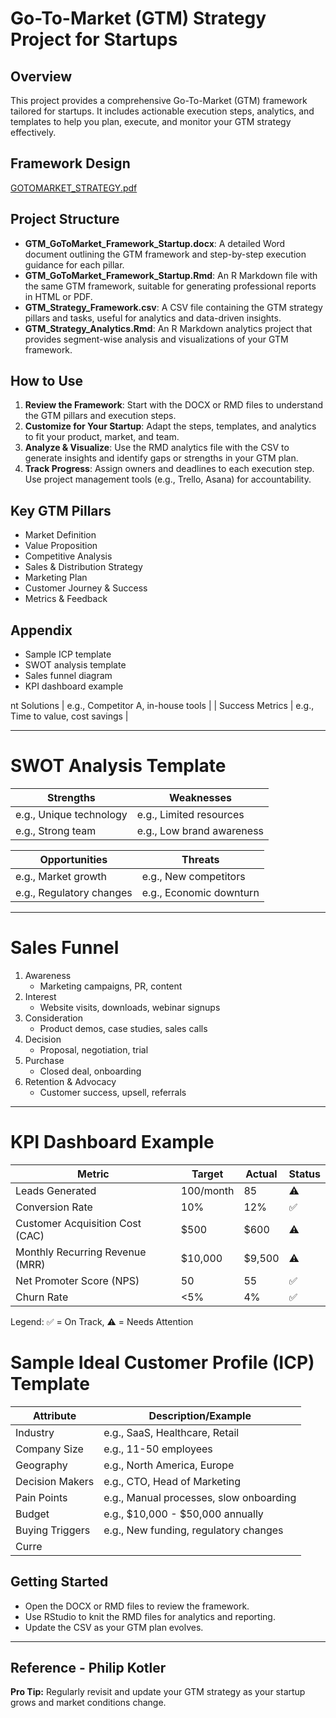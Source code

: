 # Go-To-Market (GTM) Strategy Project for Startups

## Overview
This project provides a comprehensive Go-To-Market (GTM) framework tailored for startups. It includes actionable execution steps, analytics, and templates to help you plan, execute, and monitor your GTM strategy effectively.

## Framework Design

[GOTOMARKET_STRATEGY.pdf](https://github.com/user-attachments/files/20646810/GOTOMARKET_STRATEGY.pdf)



## Project Structure
- **GTM_GoToMarket_Framework_Startup.docx**: A detailed Word document outlining the GTM framework and step-by-step execution guidance for each pillar.
- **GTM_GoToMarket_Framework_Startup.Rmd**: An R Markdown file with the same GTM framework, suitable for generating professional reports in HTML or PDF.
- **GTM_Strategy_Framework.csv**: A CSV file containing the GTM strategy pillars and tasks, useful for analytics and data-driven insights.
- **GTM_Strategy_Analytics.Rmd**: An R Markdown analytics project that provides segment-wise analysis and visualizations of your GTM framework.

## How to Use
1. **Review the Framework**: Start with the DOCX or RMD files to understand the GTM pillars and execution steps.
2. **Customize for Your Startup**: Adapt the steps, templates, and analytics to fit your product, market, and team.
3. **Analyze & Visualize**: Use the RMD analytics file with the CSV to generate insights and identify gaps or strengths in your GTM plan.
4. **Track Progress**: Assign owners and deadlines to each execution step. Use project management tools (e.g., Trello, Asana) for accountability.

## Key GTM Pillars
- Market Definition
- Value Proposition
- Competitive Analysis
- Sales & Distribution Strategy
- Marketing Plan
- Customer Journey & Success
- Metrics & Feedback

## Appendix
- Sample ICP template
- SWOT analysis template
- Sales funnel diagram
- KPI dashboard example

nt Solutions | e.g., Competitor A, in-house tools         |
| Success Metrics   | e.g., Time to value, cost savings          |

---

# SWOT Analysis Template

| Strengths                | Weaknesses               |
|--------------------------|--------------------------|
| e.g., Unique technology  | e.g., Limited resources  |
| e.g., Strong team        | e.g., Low brand awareness|

| Opportunities            | Threats                  |
|--------------------------|--------------------------|
| e.g., Market growth      | e.g., New competitors    |
| e.g., Regulatory changes | e.g., Economic downturn  |

---

# Sales Funnel

1. Awareness
   - Marketing campaigns, PR, content
2. Interest
   - Website visits, downloads, webinar signups
3. Consideration
   - Product demos, case studies, sales calls
4. Decision
   - Proposal, negotiation, trial
5. Purchase
   - Closed deal, onboarding
6. Retention & Advocacy
   - Customer success, upsell, referrals

---

# KPI Dashboard Example

| Metric                | Target      | Actual      | Status   |
|-----------------------|-------------|-------------|----------|
| Leads Generated       | 100/month   | 85          | ⚠️       |
| Conversion Rate       | 10%         | 12%         | ✅       |
| Customer Acquisition Cost (CAC) | $500        | $600        | ⚠️       |
| Monthly Recurring Revenue (MRR) | $10,000     | $9,500      | ⚠️       |
| Net Promoter Score (NPS)        | 50          | 55          | ✅       |
| Churn Rate            | <5%         | 4%          | ✅       |

Legend: ✅ = On Track, ⚠️ = Needs Attention
# Sample Ideal Customer Profile (ICP) Template

| Attribute         | Description/Example                        |
|-------------------|--------------------------------------------|
| Industry          | e.g., SaaS, Healthcare, Retail             |
| Company Size      | e.g., 11-50 employees                      |
| Geography         | e.g., North America, Europe                |
| Decision Makers   | e.g., CTO, Head of Marketing               |
| Pain Points       | e.g., Manual processes, slow onboarding    |
| Budget            | e.g., $10,000 - $50,000 annually           |
| Buying Triggers   | e.g., New funding, regulatory changes      |
| Curre

## Getting Started
- Open the DOCX or RMD files to review the framework.
- Use RStudio to knit the RMD files for analytics and reporting.
- Update the CSV as your GTM plan evolves.

---
## Reference - Philip Kotler

**Pro Tip:** Regularly revisit and update your GTM strategy as your startup grows and market conditions change.
